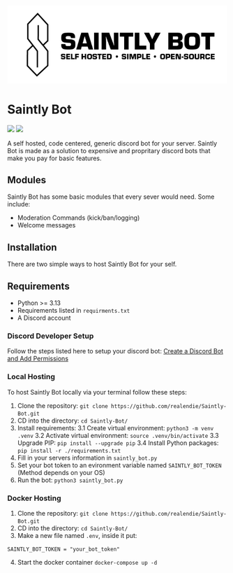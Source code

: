 <img src=Saintly_Bot_Banner.png>

# Saintly Bot
<img src="https://img.shields.io/badge/Python-FFD43B?style=for-the-badge&logo=python&logoColor=blue" />
<img src="https://img.shields.io/badge/Docker-2CA5E0?style=for-the-badge&logo=docker&logoColor=white">

A self hosted, code centered, generic discord bot for your server. Saintly Bot is made as a solution to expensive and propritary discord bots that make you pay for basic features.

## Modules

Saintly Bot has some basic modules that every sever would need. Some include:

- Moderation Commands (kick/ban/logging)
- Welcome messages

## Installation

There are two simple ways to host Saintly Bot for your self.

## Requirements

- Python >= 3.13
- Requirements listed in `requirments.txt`
- A Discord account

### Discord Developer Setup

Follow the steps listed here to setup your discord bot: [Create a Discord Bot and Add Permissions](https://scribehow.com/viewer/Create_a_Discord_Bot_and_Add_Permissions__Rzi4bF2KQeuBAyT2ZDtlbA?add_to_team_with_invite=True&sharer_domain=gmail.com&sharer_id=3239cd2c-7eb1-472f-a240-3cfebebe77bf)

### Local Hosting

To host Saintly Bot locally via your terminal follow these steps:

1. Clone the repository: `git clone https://github.com/realendie/Saintly-Bot.git`
2. CD into the directory: `cd Saintly-Bot/`
3. Install requirements:
    3.1 Create virtual environment: `python3 -m venv .venv`
    3.2 Activate virtual environment: `source .venv/bin/activate`
    3.3 Upgrade PIP: `pip install --upgrade pip`
    3.4 Install Python packages: `pip install -r ./requirements.txt`
4. Fill in your servers information in `saintly_bot.py`
5. Set your bot token to an evironment variable named `SAINTLY_BOT_TOKEN` (Method depends on your OS)
6. Run the bot: `python3 saintly_bot.py`

### Docker Hosting

1. Clone the repository: `git clone https://github.com/realendie/Saintly-Bot.git`
2. CD into the directory: `cd Saintly-Bot/`
3. Make a new file named `.env`, inside it put:

```env
SAINTLY_BOT_TOKEN = "your_bot_token"
```

4. Start the docker container `docker-compose up -d`
